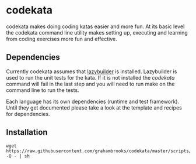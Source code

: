 # codekata

codekata makes doing coding katas easier and more fun. At its basic
level the codekata command line utility makes setting up, executing
and learning from coding exercises more fun and effective.


## Dependencies

Currently codekata assumes that
[lazybuilder](https://github.com/grahambrooks/lazybuilder) is
installed. Lazybuilder is used to run the unit tests for the kata. If
it is not installed the *codekata* command will fail in the last step
and you will need to run make on the command line to run the tests.

Each language has its own dependencies (runtime and test
framework). Until they get documented please take a look at the
template and recipes for dependencies.


## Installation

	wget https://raw.githubusercontent.com/grahambrooks/codekata/master/scripts/install -O - | sh

